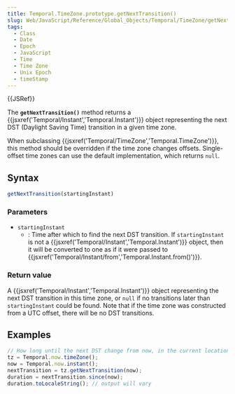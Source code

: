 ```yaml
---
title: Temporal.TimeZone.prototype.getNextTransition()
slug: Web/JavaScript/Reference/Global_Objects/Temporal/TimeZone/getNextTransition
tags:
  - Class
  - Date
  - Epoch
  - JavaScript
  - Time
  - Time Zone
  - Unix Epoch
  - timeStamp
---
```

{{JSRef}}

The **`getNextTransition()`** method returns a
{{jsxref('Temporal/Instant','Temporal.Instant')}} object
representing the next DST (Daylight Saving Time) transition in a given time
zone.

When subclassing
{{jsxref('Temporal/TimeZone','Temporal.TimeZone')}}, this
method should be overridden if the time zone changes offsets. Single-offset time
zones can use the default implementation, which returns `null`.

## Syntax

```js
getNextTransition(startingInstant)
```

### Parameters

- `startingInstant`
  - : Time after which to find the next DST transition. If `startingInstant` is
    not a {{jsxref('Temporal/Instant','Temporal.Instant')}}
    object, then it will be converted to one as if it were passed to
    {{jsxref('Temporal/Instant/from','Temporal.Instant.from()')}}.

### Return value

A {{jsxref('Temporal/Instant','Temporal.Instant')}} object
representing the next DST transition in this time zone, or `null` if no
transitions later than `startingInstant` could be found. Note that if the time
zone was constructed from a UTC offset, there will be no DST transitions.

## Examples

```js
// How long until the next DST change from now, in the current location?
tz = Temporal.now.timeZone();
now = Temporal.now.instant();
nextTransition = tz.getNextTransition(now);
duration = nextTransition.since(now);
duration.toLocaleString(); // output will vary
```
